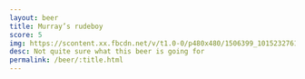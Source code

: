 ```yaml
---
layout: beer
title: Murray’s rudeboy
score: 5
img: https://scontent.xx.fbcdn.net/v/t1.0-0/p480x480/1506399_10152327616573745_36221798_n.jpg?oh=5d7eca18ec2f306a278b14333b798797&oe=586BA0B5
desc: Not quite sure what this beer is going for
permalink: /beer/:title.html
---
```

